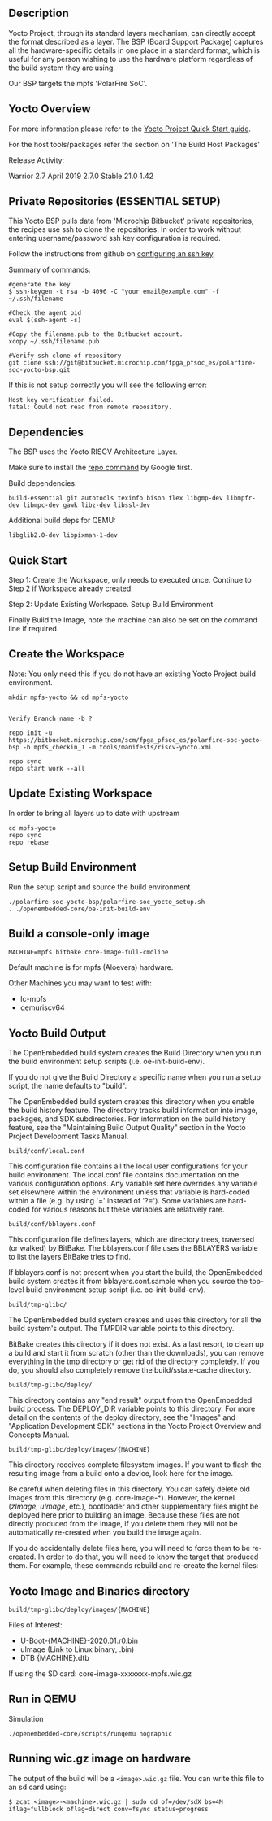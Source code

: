 
## Description
Yocto Project, through its standard layers mechanism, can directly accept the format described as a layer. The BSP (Board Support Package) captures all the hardware-specific details in one place in a standard format, which is useful for any person wishing to use the hardware platform regardless of the build system they are using.

Our BSP targets the mpfs 'PolarFire SoC'.

## Yocto Overview

For more information please refer to the [Yocto Project Quick Start guide](https://www.yoctoproject.org/docs/2.7/brief-yoctoprojectqs/brief-yoctoprojectqs.html).

For the host tools/packages refer the section on 'The Build Host Packages'

Release Activity:

Warrior	2.7	April 2019	2.7.0	Stable	21.0	1.42


## Private Repositories (ESSENTIAL SETUP)

This Yocto BSP pulls data from 'Microchip Bitbucket' private repositories, the recipes use ssh to clone the repositories. In order to work without entering username/password ssh key configuration is required.

Follow the instructions from github on [configuring an ssh key](https://help.github.com/en/articles/generating-a-new-ssh-key-and-adding-it-to-the-ssh-agent).


Summary of commands:
```
#generate the key
$ ssh-keygen -t rsa -b 4096 -C "your_email@example.com" -f ~/.ssh/filename

#Check the agent pid
eval $(ssh-agent -s)

#Copy the filename.pub to the Bitbucket account.
xcopy ~/.ssh/filename.pub

#Verify ssh clone of repository
git clone ssh://git@bitbucket.microchip.com/fpga_pfsoc_es/polarfire-soc-yocto-bsp.git
```

If this is not setup correctly you will see the following error:
```
Host key verification failed.
fatal: Could not read from remote repository.
```

## Dependencies

The BSP uses the Yocto RISCV Architecture Layer.

Make sure to install the [repo command](https://source.android.com/setup/build/downloading#installing-repo) by Google first.


Build dependencies:
```
build-essential git autotools texinfo bison flex libgmp-dev libmpfr-dev libmpc-dev gawk libz-dev libssl-dev
```
Additional build deps for QEMU: 
```
libglib2.0-dev libpixman-1-dev
```

## Quick Start
Step 1: Create the Workspace, only needs to executed once.
	Continue to Step 2 if Workspace already created.

Step 2: 
	Update Existing Workspace.
	Setup Build Environment

Finally Build the Image, note the machine can also be set on the command line if required.

## Create the Workspace

Note: You only need this if you do not have an existing Yocto Project build environment.
```
mkdir mpfs-yocto && cd mpfs-yocto


Verify Branch name -b ?

repo init -u https://bitbucket.microchip.com/scm/fpga_pfsoc_es/polarfire-soc-yocto-bsp -b mpfs_checkin_1 -m tools/manifests/riscv-yocto.xml

repo sync
repo start work --all
```

## Update Existing Workspace

In order to bring all layers up to date with upstream
```
cd mpfs-yocto
repo sync
repo rebase
```

## Setup Build Environment
Run the setup script and source the build environment
```
./polarfire-soc-yocto-bsp/polarfire-soc_yocto_setup.sh
. ./openembedded-core/oe-init-build-env
```

## Build a console-only image
```
MACHINE=mpfs bitbake core-image-full-cmdline
```

Default machine is for mpfs (Aloevera) hardware. 

Other Machines you may want to test with:

* lc-mpfs
* qemuriscv64


## Yocto Build Output
The OpenEmbedded build system creates the Build Directory when you run the build environment setup scripts (i.e. oe-init-build-env).

If you do not give the Build Directory a specific name when you run a setup script, the name defaults to "build".


The OpenEmbedded build system creates this directory when you enable the build history feature. The directory tracks build information into image, packages, and SDK subdirectories. For information on the build history feature, see the "Maintaining Build Output Quality" section in the Yocto Project Development Tasks Manual.

```
build/conf/local.conf
```
This configuration file contains all the local user configurations for your build environment. The local.conf file contains documentation on the various configuration options. Any variable set here overrides any variable set elsewhere within the environment unless that variable is hard-coded within a file (e.g. by using '=' instead of '?='). Some variables are hard-coded for various reasons but these variables are relatively rare.

```
build/conf/bblayers.conf
```
This configuration file defines layers, which are directory trees, traversed (or walked) by BitBake. The bblayers.conf file uses the BBLAYERS variable to list the layers BitBake tries to find.

If bblayers.conf is not present when you start the build, the OpenEmbedded build system creates it from bblayers.conf.sample when you source the top-level build environment setup script (i.e. oe-init-build-env).

```
build/tmp-glibc/
```
The OpenEmbedded build system creates and uses this directory for all the build system's output. The TMPDIR variable points to this directory.

BitBake creates this directory if it does not exist. As a last resort, to clean up a build and start it from scratch (other than the downloads), you can remove everything in the tmp directory or get rid of the directory completely. If you do, you should also completely remove the build/sstate-cache directory.

```
build/tmp-glibc/deploy/
```
This directory contains any "end result" output from the OpenEmbedded build process. The DEPLOY_DIR variable points to this directory. For more detail on the contents of the deploy directory, see the "Images" and "Application Development SDK" sections in the Yocto Project Overview and Concepts Manual.

```
build/tmp-glibc/deploy/images/{MACHINE}
```
This directory receives complete filesystem images. If you want to flash the resulting image from a build onto a device, look here for the image.

Be careful when deleting files in this directory. You can safely delete old images from this directory (e.g. core-image-\*). However, the kernel (*zImage*, *uImage*, etc.), bootloader and other supplementary files might be deployed here prior to building an image. Because these files are not directly produced from the image, if you delete them they will not be automatically re-created when you build the image again.

If you do accidentally delete files here, you will need to force them to be re-created. In order to do that, you will need to know the target that produced them. For example, these commands rebuild and re-create the kernel files:


## Yocto Image and Binaries directory
```
build/tmp-glibc/deploy/images/{MACHINE}
```

Files of Interest:
* U-Boot-{MACHINE}-2020.01.r0.bin
* uImage (Link to Linux binary, .bin)
* DTB {MACHINE}.dtb

If using the SD card: 
core-image-xxxxxxx-mpfs.wic.gz 
   


## Run in QEMU
Simulation
```
./openembedded-core/scripts/runqemu nographic
```

## Running wic.gz image on hardware

The output of the build will be a ```<image>.wic.gz``` file. You can write this file to an sd card using:

```
$ zcat <image>-<machine>.wic.gz | sudo dd of=/dev/sdX bs=4M iflag=fullblock oflag=direct conv=fsync status=progress
```
